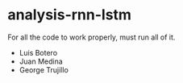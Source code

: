 # analysis-rnn-lstm
For all the code to work properly, must run all of it.
* Luis Botero
* Juan Medina
* George Trujillo
